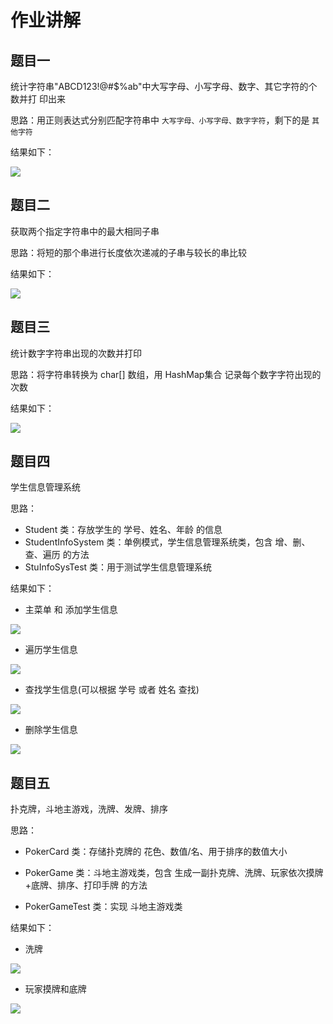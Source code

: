 # 作业讲解

## 题目一

统计字符串"ABCD123!@#$%ab"中大写字母、小写字母、数字、其它字符的个数并打 印出来

思路：用正则表达式分别匹配字符串中 `大写字母、小写字母、数字字符`，剩下的是 `其他字符`

结果如下：

![](./excise01.png)

## 题目二

获取两个指定字符串中的最大相同子串

思路：将短的那个串进行长度依次递减的子串与较长的串比较

结果如下：

![](./excise02.png)

## 题目三

统计数字字符串出现的次数并打印

思路：将字符串转换为 char[] 数组，用 HashMap集合 记录每个数字字符出现的次数

结果如下：

![](./excise03.png)

## 题目四

学生信息管理系统

思路：

- Student 类：存放学生的 学号、姓名、年龄 的信息
- StudentInfoSystem 类：单例模式，学生信息管理系统类，包含 增、删、查、遍历 的方法
- StuInfoSysTest 类：用于测试学生信息管理系统

结果如下：

- 主菜单 和 添加学生信息

![](./excise04_add.png)

- 遍历学生信息

![](./excise04_print.png)

- 查找学生信息(可以根据 学号 或者 姓名 查找)

![](./excise04_find.png)

- 删除学生信息

![](./excise04_delete.png)



## 题目五

扑克牌，斗地主游戏，洗牌、发牌、排序

思路：

- PokerCard 类：存储扑克牌的 花色、数值/名、用于排序的数值大小

- PokerGame 类：斗地主游戏类，包含 生成一副扑克牌、洗牌、玩家依次摸牌+底牌、排序、打印手牌 的方法

- PokerGameTest 类：实现 斗地主游戏类

结果如下：

- 洗牌

![](./excise05_shuffle.png)

- 玩家摸牌和底牌

![](./excise05_result.png)

